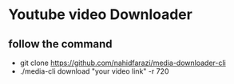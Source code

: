 # Youtube video Downloader

## follow the command

 - git clone https://github.com/nahidfarazi/media-downloader-cli
 - ./media-cli download "your video link" -r 720

